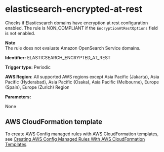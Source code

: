 # elasticsearch\-encrypted\-at\-rest<a name="elasticsearch-encrypted-at-rest"></a>

Checks if Elasticsearch domains have encryption at rest configuration enabled\. The rule is NON\_COMPLIANT if the `EncryptionAtRestOptions` field is not enabled\.

**Note**  
The rule does not evaluate Amazon OpenSearch Service domains\.

**Identifier:** ELASTICSEARCH\_ENCRYPTED\_AT\_REST

**Trigger type:** Periodic

**AWS Region:** All supported AWS regions except Asia Pacific \(Jakarta\), Asia Pacific \(Hyderabad\), Asia Pacific \(Osaka\), Asia Pacific \(Melbourne\), Europe \(Spain\), Europe \(Zurich\) Region

**Parameters:**

None  

## AWS CloudFormation template<a name="w2aac12c33c15b9d307c17"></a>

To create AWS Config managed rules with AWS CloudFormation templates, see [Creating AWS Config Managed Rules With AWS CloudFormation Templates](aws-config-managed-rules-cloudformation-templates.md)\.
